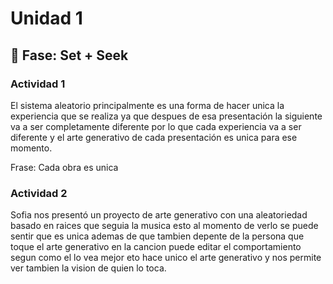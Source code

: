 # Unidad 1

## 🔎 Fase: Set + Seek

### Actividad 1
El sistema aleatorio principalmente es una forma de hacer unica la experiencia que se realiza ya que despues de esa presentación la siguiente va a ser completamente diferente por lo que cada experiencia va a ser diferente y el arte generativo de cada presentación es unica para ese momento.

Frase: Cada obra es unica

### Actividad 2
Sofia nos presentó un proyecto de arte generativo con una aleatoriedad basado en raices que seguia la musica esto al momento de verlo se puede sentir que es unica ademas de que tambien depente de la persona que toque el arte generativo en la cancion puede editar el comportamiento segun como el lo vea mejor eto hace unico el arte generativo y nos permite ver tambien la vision de quien lo toca.
